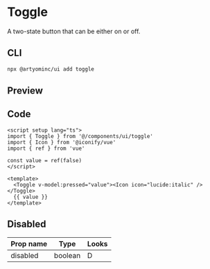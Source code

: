 # Toggle

A two-state button that can be either on or off.

## CLI

```sh
npx @artyominc/ui add toggle
```

## Preview

<ClientOnly>
  <ExampleOfToggle/>
</ClientOnly>

## Code

```vue
<script setup lang="ts">
import { Toggle } from '@/components/ui/toggle'
import { Icon } from '@iconify/vue'
import { ref } from 'vue'

const value = ref(false)
</script>

<template>
  <Toggle v-model:pressed="value"><Icon icon="lucide:italic" /></Toggle>
  {{ value }}
</template>
```

## Disabled

| Prop name | Type    | Looks                                                  |
| --------- | ------- | ------------------------------------------------------ |
| disabled  | boolean | <ClientOnly><Toggle disabled >D</Toggle> </ClientOnly> |
